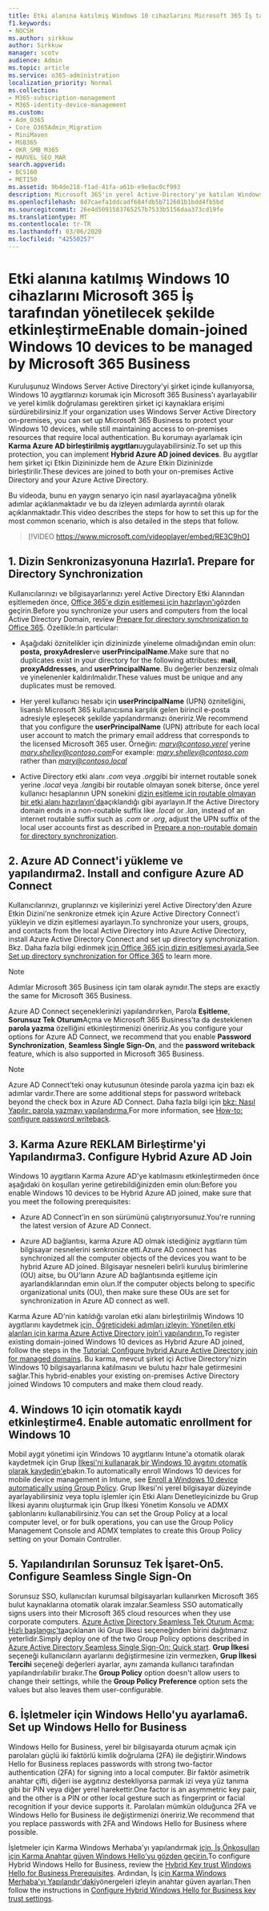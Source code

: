 ```yaml
---
title: Etki alanına katılmış Windows 10 cihazlarını Microsoft 365 İş tarafından yönetilecek şekilde etkinleştirme
f1.keywords:
- NOCSH
ms.author: sirkkuw
author: Sirkkuw
manager: scotv
audience: Admin
ms.topic: article
ms.service: o365-administration
localization_priority: Normal
ms.collection:
- M365-subscription-management
- M365-identity-device-management
ms.custom:
- Adm_O365
- Core_O365Admin_Migration
- MiniMaven
- MSB365
- OKR_SMB_M365
- MARVEL_SEO_MAR
search.appverid:
- BCS160
- MET150
ms.assetid: 9b4de218-f1ad-41fa-a61b-e9e8ac0cf993
description: Microsoft 365'in yerel Active-Directory'ye katılan Windows 10 aygıtlarını yalnızca birkaç adımda nasıl koruyacağınızı öğrenin.
ms.openlocfilehash: 8d7caefa1ddcadf684fdb5b712601b1bdd4fb5bd
ms.sourcegitcommit: 26e4d5091583765257b7533b5156daa373cd19fe
ms.translationtype: MT
ms.contentlocale: tr-TR
ms.lasthandoff: 03/06/2020
ms.locfileid: "42550257"
---
```

# <a name="enable-domain-joined-windows-10-devices-to-be-managed-by-microsoft-365-business"></a><span data-ttu-id="e21f3-103">Etki alanına katılmış Windows 10 cihazlarını Microsoft 365 İş tarafından yönetilecek şekilde etkinleştirme</span><span class="sxs-lookup"><span data-stu-id="e21f3-103">Enable domain-joined Windows 10 devices to be managed by Microsoft 365 Business</span></span>

<span data-ttu-id="e21f3-104">Kuruluşunuz Windows Server Active Directory'yi şirket içinde kullanıyorsa, Windows 10 aygıtlarınızı korumak için Microsoft 365 Business'ı ayarlayabilir ve yerel kimlik doğrulaması gerektiren şirket içi kaynaklara erişimi sürdürebilirsiniz.</span><span class="sxs-lookup"><span data-stu-id="e21f3-104">If your organization uses Windows Server Active Directory on-premises, you can set up Microsoft 365 Business to protect your Windows 10 devices, while still maintaining access to on-premises resources that require local authentication.</span></span>
<span data-ttu-id="e21f3-105">Bu korumayı ayarlamak için **Karma Azure AD birleştirilmiş aygıtları**uygulayabilirsiniz.</span><span class="sxs-lookup"><span data-stu-id="e21f3-105">To set up this protection, you can implement **Hybrid Azure AD joined devices**.</span></span> <span data-ttu-id="e21f3-106">Bu aygıtlar hem şirket içi Etkin Dizininizde hem de Azure Etkin Dizininizde birleştirilir.</span><span class="sxs-lookup"><span data-stu-id="e21f3-106">These devices are joined to both your on-premises Active Directory and your Azure Active Directory.</span></span>

<span data-ttu-id="e21f3-107">Bu videoda, bunu en yaygın senaryo için nasıl ayarlayacağına yönelik adımlar açıklanmaktadır ve bu da izleyen adımlarda ayrıntılı olarak açıklanmaktadır.</span><span class="sxs-lookup"><span data-stu-id="e21f3-107">This video describes the steps for how to set this up for the most common scenario, which is also detailed in the steps that follow.</span></span>

> [!VIDEO https://www.microsoft.com/videoplayer/embed/RE3C9hO]
  

## <a name="1-prepare-for-directory-synchronization"></a><span data-ttu-id="e21f3-108">1. Dizin Senkronizasyonuna Hazırla</span><span class="sxs-lookup"><span data-stu-id="e21f3-108">1. Prepare for Directory Synchronization</span></span> 

<span data-ttu-id="e21f3-109">Kullanıcılarınızı ve bilgisayarlarınızı yerel Active Directory Etki Alanından eşitlemeden önce, [Office 365'e dizin eşitlemesi için hazırlayın'ı](https://docs.microsoft.com/office365/enterprise/prepare-for-directory-synchronization)gözden geçirin.</span><span class="sxs-lookup"><span data-stu-id="e21f3-109">Before you synchronize your users and computers from the local Active Directory Domain, review [Prepare for directory synchronization to Office 365](https://docs.microsoft.com/office365/enterprise/prepare-for-directory-synchronization).</span></span> <span data-ttu-id="e21f3-110">Özellikle:</span><span class="sxs-lookup"><span data-stu-id="e21f3-110">In particular:</span></span>

   - <span data-ttu-id="e21f3-111">Aşağıdaki öznitelikler için dizininizde yineleme olmadığından emin olun: **posta,** **proxyAdresler**ve **userPrincipalName**.</span><span class="sxs-lookup"><span data-stu-id="e21f3-111">Make sure that no duplicates exist in your directory for the following attributes: **mail**, **proxyAddresses**, and **userPrincipalName**.</span></span> <span data-ttu-id="e21f3-112">Bu değerler benzersiz olmalı ve yinelenenler kaldırılmalıdır.</span><span class="sxs-lookup"><span data-stu-id="e21f3-112">These values must be unique and any duplicates must be removed.</span></span>
   
   - <span data-ttu-id="e21f3-113">Her yerel kullanıcı hesabı için **userPrincipalName** (UPN) özniteliğini, lisanslı Microsoft 365 kullanıcısına karşılık gelen birincil e-posta adresiyle eşleşecek şekilde yapılandırmanızı öneririz.</span><span class="sxs-lookup"><span data-stu-id="e21f3-113">We recommend that you configure the **userPrincipalName** (UPN) attribute for each local user account to match the primary email address that corresponds to the licensed Microsoft 365 user.</span></span> <span data-ttu-id="e21f3-114">Örneğin: *mary@contoso.yerel* yerine *mary.shelley@contoso.com*</span><span class="sxs-lookup"><span data-stu-id="e21f3-114">For example: *mary.shelley@contoso.com* rather than *mary@contoso.local*</span></span>
   
   - <span data-ttu-id="e21f3-115">Active Directory etki alanı *.com* veya *.org*gibi bir internet routable sonek yerine *.local* veya *.lan*gibi bir routable olmayan sonek biterse, önce yerel kullanıcı hesaplarının UPN sonekini [dizin eşitleme için routable olmayan bir etki alanı hazırlayın'da](https://docs.microsoft.com/office365/enterprise/prepare-a-non-routable-domain-for-directory-synchronization)açıklandığı gibi ayarlayın.</span><span class="sxs-lookup"><span data-stu-id="e21f3-115">If the Active Directory domain ends in a non-routable suffix like *.local* or *.lan*, instead of an internet routable suffix such as *.com* or *.org*, adjust the UPN suffix of the local user accounts first as described in [Prepare a non-routable domain for directory synchronization](https://docs.microsoft.com/office365/enterprise/prepare-a-non-routable-domain-for-directory-synchronization).</span></span> 

## <a name="2-install-and-configure-azure-ad-connect"></a><span data-ttu-id="e21f3-116">2. Azure AD Connect'i yükleme ve yapılandırma</span><span class="sxs-lookup"><span data-stu-id="e21f3-116">2. Install and configure Azure AD Connect</span></span>

<span data-ttu-id="e21f3-117">Kullanıcılarınızı, gruplarınızı ve kişilerinizi yerel Active Directory'den Azure Etkin Dizini'ne senkronize etmek için Azure Active Directory Connect'i yükleyin ve dizin eşitlemesi ayarlayın.</span><span class="sxs-lookup"><span data-stu-id="e21f3-117">To synchronize your users, groups, and contacts from the local Active Directory into Azure Active Directory, install Azure Active Directory Connect and set up directory synchronization.</span></span> <span data-ttu-id="e21f3-118">Bkz. Daha fazla bilgi edinmek [için Office 365 için dizin eşitlemesi ayarla.](https://support.office.com/article/1b3b5318-6977-42ed-b5c7-96fa74b08846)</span><span class="sxs-lookup"><span data-stu-id="e21f3-118">See [Set up directory synchronization for Office 365](https://support.office.com/article/1b3b5318-6977-42ed-b5c7-96fa74b08846) to learn more.</span></span>

> [!NOTE]
> <span data-ttu-id="e21f3-119">Adımlar Microsoft 365 Business için tam olarak aynıdır.</span><span class="sxs-lookup"><span data-stu-id="e21f3-119">The steps are exactly the same for Microsoft 365 Business.</span></span> 

<span data-ttu-id="e21f3-120">Azure AD Connect seçeneklerinizi yapılandırırken, Parola **Eşitleme**, **Sorunsuz Tek Oturum**Açma ve Microsoft 365 Business'ta da desteklenen **parola yazma** özelliğini etkinleştirmenizi öneririz.</span><span class="sxs-lookup"><span data-stu-id="e21f3-120">As you configure your options for Azure AD Connect, we recommend that you enable **Password Synchronization**, **Seamless Single Sign-On**, and the **password writeback** feature, which is also supported in Microsoft 365 Business.</span></span>

> [!NOTE]
> <span data-ttu-id="e21f3-121">Azure AD Connect'teki onay kutusunun ötesinde parola yazma için bazı ek adımlar vardır.</span><span class="sxs-lookup"><span data-stu-id="e21f3-121">There are some additional steps for password writeback beyond the check box in Azure AD Connect.</span></span> <span data-ttu-id="e21f3-122">Daha fazla bilgi için [bkz: Nasıl Yapılır: parola yazmayı yapılandırma.](https://docs.microsoft.com/azure/active-directory/authentication/howto-sspr-writeback)</span><span class="sxs-lookup"><span data-stu-id="e21f3-122">For more information, see [How-to: configure password writeback](https://docs.microsoft.com/azure/active-directory/authentication/howto-sspr-writeback).</span></span> 

## <a name="3-configure-hybrid-azure-ad-join"></a><span data-ttu-id="e21f3-123">3. Karma Azure REKLAM Birleştirme'yi Yapılandırma</span><span class="sxs-lookup"><span data-stu-id="e21f3-123">3. Configure Hybrid Azure AD Join</span></span>

<span data-ttu-id="e21f3-124">Windows 10 aygıtların Karma Azure AD'ye katılmasını etkinleştirmeden önce aşağıdaki ön koşulları yerine getirebildiğinizden emin olun:</span><span class="sxs-lookup"><span data-stu-id="e21f3-124">Before you enable Windows 10 devices to be Hybrid Azure AD joined, make sure that you meet the following prerequisites:</span></span>

   - <span data-ttu-id="e21f3-125">Azure AD Connect'in en son sürümünü çalıştırıyorsunuz.</span><span class="sxs-lookup"><span data-stu-id="e21f3-125">You're running the latest version of Azure AD Connect.</span></span>

   - <span data-ttu-id="e21f3-126">Azure AD bağlantısı, karma Azure AD olmak istediğiniz aygıtların tüm bilgisayar nesnelerini senkronize etti.</span><span class="sxs-lookup"><span data-stu-id="e21f3-126">Azure AD connect has synchronized all the computer objects of the devices you want to be hybrid Azure AD joined.</span></span> <span data-ttu-id="e21f3-127">Bilgisayar nesneleri belirli kuruluş birimlerine (OU) aitse, bu OU'ların Azure AD bağlantısında eşitleme için ayarlandıklarından emin olun.</span><span class="sxs-lookup"><span data-stu-id="e21f3-127">If the computer objects belong to specific organizational units (OU), then make sure these OUs are set for synchronization in Azure AD connect as well.</span></span>

<span data-ttu-id="e21f3-128">Karma Azure AD'nin katıldığı varolan etki alanı birleştirilmiş Windows 10 aygıtlarını kaydetmek [için, Öğreticideki adımları izleyin: Yönetilen etki alanları için karma Azure Active Directory join'i yapılandırın.](https://docs.microsoft.com/azure/active-directory/devices/hybrid-azuread-join-managed-domains#configure-hybrid-azure-ad-join)</span><span class="sxs-lookup"><span data-stu-id="e21f3-128">To register existing domain-joined Windows 10 devices as Hybrid Azure AD joined, follow the steps in the [Tutorial: Configure hybrid Azure Active Directory join for managed domains](https://docs.microsoft.com/azure/active-directory/devices/hybrid-azuread-join-managed-domains#configure-hybrid-azure-ad-join).</span></span> <span data-ttu-id="e21f3-129">Bu karma, mevcut şirket içi Active Directory'nizin Windows 10 bilgisayarlarına katılmasını ve bulutu hazır hale getirmesini sağlar.</span><span class="sxs-lookup"><span data-stu-id="e21f3-129">This hybrid-enables your existing on-premises Active Directory joined Windows 10 computers and make them cloud ready.</span></span>
    
## <a name="4-enable-automatic-enrollment-for-windows-10"></a><span data-ttu-id="e21f3-130">4. Windows 10 için otomatik kaydı etkinleştirme</span><span class="sxs-lookup"><span data-stu-id="e21f3-130">4. Enable automatic enrollment for Windows 10</span></span>

 <span data-ttu-id="e21f3-131">Mobil aygıt yönetimi için Windows 10 aygıtlarını Intune'a otomatik olarak kaydetmek için Grup [İlkesi'ni kullanarak bir Windows 10 aygıtını otomatik olarak kaydedin'e](https://docs.microsoft.com/windows/client-management/mdm/enroll-a-windows-10-device-automatically-using-group-policy)bakın.</span><span class="sxs-lookup"><span data-stu-id="e21f3-131">To automatically enroll Windows 10 devices for mobile device management in Intune, see [Enroll a Windows 10 device automatically using Group Policy](https://docs.microsoft.com/windows/client-management/mdm/enroll-a-windows-10-device-automatically-using-group-policy).</span></span> <span data-ttu-id="e21f3-132">Grup İlkesi'ni yerel bilgisayar düzeyinde ayarlayabilirsiniz veya toplu işlemler için Etki Alanı Denetleyicinizde bu Grup İlkesi ayarını oluşturmak için Grup İlkesi Yönetim Konsolu ve ADMX şablonlarını kullanabilirsiniz.</span><span class="sxs-lookup"><span data-stu-id="e21f3-132">You can set the Group Policy at a local computer level, or for bulk operations, you can use the Group Policy Management Console and ADMX templates to create this Group Policy setting on your Domain Controller.</span></span>

## <a name="5-configure-seamless-single-sign-on"></a><span data-ttu-id="e21f3-133">5. Yapılandırılan Sorunsuz Tek İşaret-On</span><span class="sxs-lookup"><span data-stu-id="e21f3-133">5. Configure Seamless Single Sign-On</span></span>

  <span data-ttu-id="e21f3-134">Sorunsuz SSO, kullanıcıları kurumsal bilgisayarları kullanırken Microsoft 365 bulut kaynaklarına otomatik olarak imzalar.</span><span class="sxs-lookup"><span data-stu-id="e21f3-134">Seamless SSO automatically signs users into their Microsoft 365 cloud resources when they use corporate computers.</span></span> <span data-ttu-id="e21f3-135">[Azure Active Directory Seamless Tek Oturum Açma: Hızlı başlangıç'ta](https://docs.microsoft.com/azure/active-directory/hybrid/how-to-connect-sso-quick-start#step-2-enable-the-feature)açıklanan iki Grup İlkesi seçeneğinden birini dağıtmanız yeterlidir.</span><span class="sxs-lookup"><span data-stu-id="e21f3-135">Simply deploy one of the two Group Policy options described in [Azure Active Directory Seamless Single Sign-On: Quick start](https://docs.microsoft.com/azure/active-directory/hybrid/how-to-connect-sso-quick-start#step-2-enable-the-feature).</span></span> <span data-ttu-id="e21f3-136">**Grup İlkesi** seçeneği kullanıcıların ayarlarını değiştirmesine izin vermezken, **Grup İlkesi Tercihi** seçeneği değerleri ayarlar, aynı zamanda kullanıcı tarafından yapılandırılabilir bırakır.</span><span class="sxs-lookup"><span data-stu-id="e21f3-136">The **Group Policy** option doesn't allow users to change their settings, while the **Group Policy Preference** option sets the values but also leaves them user-configurable.</span></span>

## <a name="6-set-up-windows-hello-for-business"></a><span data-ttu-id="e21f3-137">6. İşletmeler için Windows Hello'yu ayarlama</span><span class="sxs-lookup"><span data-stu-id="e21f3-137">6. Set up Windows Hello for Business</span></span>

 <span data-ttu-id="e21f3-138">Windows Hello for Business, yerel bir bilgisayarda oturum açmak için parolaları güçlü iki faktörlü kimlik doğrulama (2FA) ile değiştirir.</span><span class="sxs-lookup"><span data-stu-id="e21f3-138">Windows Hello for Business replaces passwords with strong two-factor authentication (2FA) for signing into a local computer.</span></span> <span data-ttu-id="e21f3-139">Bir faktör asimetrik anahtar çifti, diğeri ise aygıtınız destekliyorsa parmak izi veya yüz tanıma gibi bir PIN veya diğer yerel harekettir.</span><span class="sxs-lookup"><span data-stu-id="e21f3-139">One factor is an asymmetric key pair, and the other is a PIN or other local gesture such as fingerprint or facial recognition if your device supports it.</span></span> <span data-ttu-id="e21f3-140">Parolaları mümkün olduğunca 2FA ve Windows Hello for Business ile değiştirmenizi öneririz.</span><span class="sxs-lookup"><span data-stu-id="e21f3-140">We recommend that you replace passwords with 2FA and Windows Hello for Business where possible.</span></span>

<span data-ttu-id="e21f3-141">İşletmeler için Karma Windows Merhaba'yı yapılandırmak [için, İş Önkoşulları için Karma Anahtar güven Windows Hello'yu gözden geçirin.](https://docs.microsoft.com/windows/security/identity-protection/hello-for-business/hello-hybrid-key-trust-prereqs)</span><span class="sxs-lookup"><span data-stu-id="e21f3-141">To configure Hybrid Windows Hello for Business, review the [Hybrid Key trust Windows Hello for Business Prerequisites](https://docs.microsoft.com/windows/security/identity-protection/hello-for-business/hello-hybrid-key-trust-prereqs).</span></span> <span data-ttu-id="e21f3-142">Ardından, İş [için Karma Windows Merhaba'yı Yapılandır'daki](https://docs.microsoft.com/windows/security/identity-protection/hello-for-business/hello-hybrid-key-whfb-settings)yönergeleri izleyin anahtar güven ayarları.</span><span class="sxs-lookup"><span data-stu-id="e21f3-142">Then follow the instructions in [Configure Hybrid Windows Hello for Business key trust settings](https://docs.microsoft.com/windows/security/identity-protection/hello-for-business/hello-hybrid-key-whfb-settings).</span></span> 

